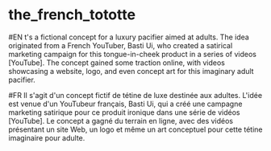 # the_french_tototte

 #EN
t's a fictional concept for a luxury pacifier aimed at adults.
The idea originated from a French YouTuber, Basti Ui, who created a satirical marketing campaign for this tongue-in-cheek product in a series of videos [YouTube].
The concept gained some traction online, with videos showcasing a website, logo, and even concept art for this imaginary adult pacifier.

#FR 
Il s'agit d'un concept fictif de tétine de luxe destinée aux adultes.
L'idée est venue d'un YouTubeur français, Basti Ui, qui a créé une campagne marketing satirique pour ce produit ironique dans une série de vidéos [YouTube].
Le concept a gagné du terrain en ligne, avec des vidéos présentant un site Web, un logo et même un art conceptuel pour cette tétine imaginaire pour adulte.
